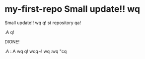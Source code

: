# my-first-repo Small update!! wq

 Small update!!
 wq
q!
st repository
qa!

 .A
q!

DIONE!

.A
:.A
wq
q!
wqq~!
wq
:wq
"cq


